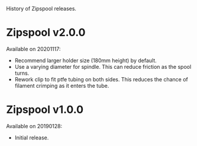 History of Zipspool releases.

Zipspool v2.0.0
===============

Available on 20201117:
* Recommend larger holder size (180mm height) by default.
* Use a varying diameter for spindle.  This can reduce friction as the
  spool turns.
* Rework clip to fit ptfe tubing on both sides.  This reduces the
  chance of filament crimping as it enters the tube.

Zipspool v1.0.0
===============

Available on 20190128:
* Initial release.
